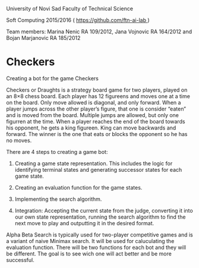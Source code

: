 University of Novi Sad
Faculty of Technical Science

Soft Computing 2015/2016
( https://github.com/ftn-ai-lab ) 

Team members: 
Marina Nenic RA 109/2012, 
Jana Vojnovic RA 164/2012 and
Bojan Marjanovic RA 185/2012

# Checkers

Creating a bot for the game Checkers

  Checkers or Draughts is a strategy board game for two players, played on an 8×8 chess board. Each player has 12 figureens and moves one at a time on the board. Only move allowed is diagonal, and only forward. When a player jumps across the other player’s figure, that one is consider “eaten” and is moved from the board. Multiple jumps are allowed, but only one figurren at the time. When a player reaches the end of the board towards his opponent, he gets a king figureen. King can move backwards and forward. The winner is the one that eats or blocks the opponent so he has no moves.

There are 4 steps to creating a game bot:

1. Creating a game state representation. This includes the logic for identifying terminal states and generating successor states for each game state.

2. Creating an evaluation function for the game states.

3. Implementing the search algorithm.

4. Integration: Accepting the current state from the judge, converting it into our own state representation, running the search algorithm to find the next move to play and outputting it in the desired format.



Alpha Beta Search is typically used for two-player competitive games and is a variant of naive Minimax search. It will be used for caluculating the evaluation function. There will be two functions for each bot and they will be different. The goal is to see wich one will act better and be more successful.
